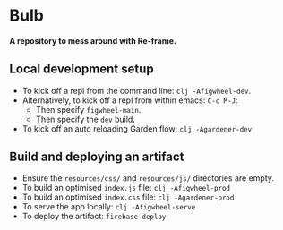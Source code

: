 # Bulb

#### A repository to mess around with Re-frame.

## Local development setup

- To kick off a repl from the command line: `clj -Afigwheel-dev`.
- Alternatively, to kick off a repl from within emacs: `C-c M-J`:
  - Then specify `figwheel-main`.
  - Then specify the `dev` build.
- To kick off an auto reloading Garden flow: `clj -Agardener-dev` 

## Build and deploying an artifact
- Ensure the `resources/css/` and `resources/js/` directories are empty.
- To build an optimised `index.js` file: `clj -Afigwheel-prod`
- To build an optimised `index.css` file: `clj -Agardener-prod`
- To serve the app locally: `clj -Afigwheel-serve`
- To deploy the artifact: `firebase deploy`
